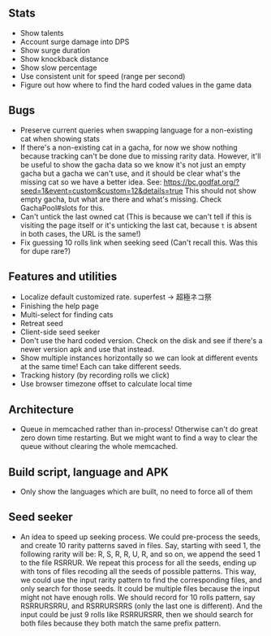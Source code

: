 ## Stats

* Show talents
* Account surge damage into DPS
* Show surge duration
* Show knockback distance
* Show slow percentage
* Use consistent unit for speed (range per second)
* Figure out how where to find the hard coded values in the game data

## Bugs

* Preserve current queries when swapping language for a non-existing cat when showing stats
* If there's a non-existing cat in a gacha, for now we show nothing because
  tracking can't be done due to missing rarity data. However, it'll be useful
  to show the gacha data so we know it's not just an empty gacha but a gacha
  we can't use, and it should be clear what's the missing cat so we have a
  better idea. See:
  https://bc.godfat.org/?seed=1&event=custom&custom=12&details=true
  This should not show empty gacha, but what are there and what's missing.
  Check GachaPool#slots for this.
* Can't untick the last owned cat (This is because we can't tell if this is
  visiting the page itself or it's unticking the last cat, because `t` is
  absent in both cases, the URL is the same!)
* Fix guessing 10 rolls link when seeking seed (Can't recall this. Was this for dupe rare?)

## Features and utilities

* Localize default customized rate. superfest -> 超極ネコ祭
* Finishing the help page
* Multi-select for finding cats
* Retreat seed
* Client-side seed seeker
* Don't use the hard coded version. Check on the disk and see if there's
  a newer version apk and use that instead.
* Show multiple instances horizontally so we can look at different events
  at the same time! Each can take different seeds.
* Tracking history (by recording rolls we click)
* Use browser timezone offset to calculate local time

## Architecture

* Queue in memcached rather than in-process! Otherwise can't do great
  zero down time restarting. But we might want to find a way to clear
  the queue without clearing the whole memcached.

## Build script, language and APK

* Only show the languages which are built, no need to force all of them

## Seed seeker

* An idea to speed up seeking process. We could pre-process the seeds, and
  create 10 rarity patterns saved in files. Say, starting with seed 1,
  the following rarity will be: R, S, R, R, U, R, and so on, we append the
  seed 1 to the file RSRRUR. We repeat this process for all the seeds, ending
  up with tons of files recoding all the seeds of possible patterns. This
  way, we could use the input rarity pattern to find the corresponding files,
  and only search for those seeds. It could be multiple files because the
  input might not have enough rolls. We should record for 10 rolls pattern,
  say RSRRURSRRU, and RSRRURSRRS (only the last one is different). And the
  input could be just 9 rolls like RSRRURSRR, then we should search for
  both files because they both match the same prefix pattern.
